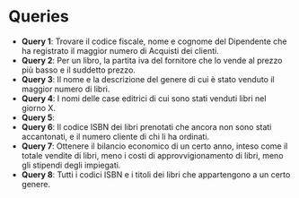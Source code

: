 # Queries

- **Query 1**: Trovare il codice fiscale, nome e cognome del Dipendente che ha registrato il maggior numero di Acquisti dei clienti.
- **Query 2**: Per un libro, la partita iva del fornitore che lo vende al prezzo più basso e il suddetto prezzo.
- **Query 3**: Il nome e la descrizione del genere di cui è stato venduto il maggior numero di libri.
- **Query 4**: I nomi delle case editrici di cui sono stati venduti libri nel giorno X.
- **Query 5**: 
- **Query 6**: Il codice ISBN dei libri prenotati che ancora non sono stati accantonati, e il numero cliente di chi li ha ordinati.
- **Query 7**: Ottenere il bilancio economico di un certo anno, inteso come il totale vendite di libri, meno i costi di approvvigionamento di libri, meno gli stipendi degli impiegati.
- **Query 8**: Tutti i codici ISBN e i titoli dei libri che appartengono a un certo genere.
